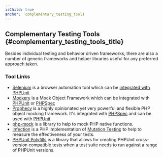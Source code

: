 ```yaml
---
isChild: true
anchor:  complementary_testing_tools
---
```


## Complementary Testing Tools {#complementary_testing_tools_title}

Besides individual testing and behavior driven frameworks, there are also a number of generic frameworks and helper
libraries useful for any preferred approach taken.

### Tool Links

* [Selenium] is a browser automation tool which can be [integrated with PHPUnit]
* [Mockery] is a Mock Object Framework which can be integrated with [PHPUnit] or [PHPSpec]
* [Prophecy] is a highly opinionated yet very powerful and flexible PHP object mocking framework. It's integrated with
[PHPSpec] and can be used with [PHPUnit].
* [php-mock]  is a library to help to mock PHP native functions.
* [Infection] is a PHP implementation of [Mutation Testing] to help to measure the effectiveness of your tests.
* [PHPUnit Polyfills] is a library that allows for creating PHPUnit cross-version compatible tests when a test suite needs to run against a range of PHPUnit versions.


[Selenium]: https://www.selenium.dev/
[integrated with PHPUnit]: https://github.com/giorgiosironi/phpunit-selenium/
[Mockery]: https://github.com/padraic/mockery
[PHPUnit]: https://phpunit.de/
[PHPSpec]: https://www.phpspec.net/
[Prophecy]: https://github.com/phpspec/prophecy
[php-mock]: https://github.com/php-mock/php-mock
[Infection]: https://github.com/infection/infection
[Mutation Testing]: https://en.wikipedia.org/wiki/Mutation_testing
[PHPUnit Polyfills]: https://github.com/Yoast/PHPUnit-Polyfills
